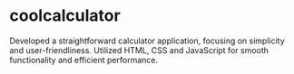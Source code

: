 # coolcalculator
Developed a straightforward calculator application, focusing on simplicity and user-friendliness. Utilized HTML, CSS and JavaScript for smooth functionality and efficient performance.
